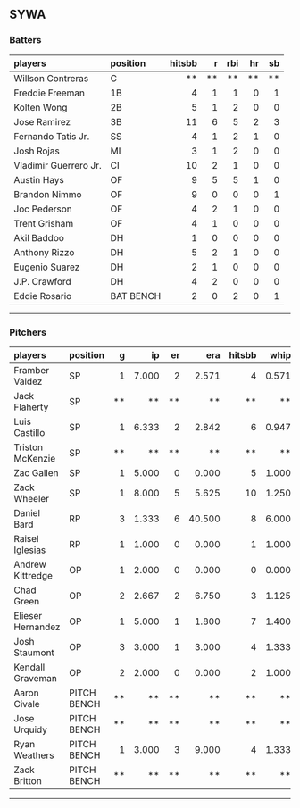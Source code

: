 ## SYWA

### Batters

 
|players               |position  | hitsbb|  r| rbi| hr| sb| 
|:---------------------|:---------|------:|--:|---:|--:|--:| 
|Willson Contreras     |C         |     **| **|  **| **| **| 
|Freddie Freeman       |1B        |      4|  1|   1|  0|  1| 
|Kolten Wong           |2B        |      5|  1|   2|  0|  0| 
|Jose Ramirez          |3B        |     11|  6|   5|  2|  3| 
|Fernando Tatis Jr.    |SS        |      4|  1|   2|  1|  0| 
|Josh Rojas            |MI        |      3|  1|   2|  0|  0| 
|Vladimir Guerrero Jr. |CI        |     10|  2|   1|  0|  0| 
|Austin Hays           |OF        |      9|  5|   5|  1|  0| 
|Brandon Nimmo         |OF        |      9|  0|   0|  0|  1| 
|Joc Pederson          |OF        |      4|  2|   1|  0|  0| 
|Trent Grisham         |OF        |      4|  1|   0|  0|  0| 
|Akil Baddoo           |DH        |      1|  0|   0|  0|  0| 
|Anthony Rizzo         |DH        |      5|  2|   1|  0|  0| 
|Eugenio Suarez        |DH        |      2|  1|   0|  0|  0| 
|J.P. Crawford         |DH        |      4|  2|   0|  0|  0| 
|Eddie Rosario         |BAT BENCH |      2|  0|   2|  0|  1| 


* * *

### Pitchers

 
|players           |position    |  g|    ip| er|    era| hitsbb|  whip| so|  w| sv| 
|:-----------------|:-----------|--:|-----:|--:|------:|------:|-----:|--:|--:|--:| 
|Framber Valdez    |SP          |  1| 7.000|  2|  2.571|      4| 0.571|  7|  1|  0| 
|Jack Flaherty     |SP          | **|    **| **|     **|     **|    **| **| **| **| 
|Luis Castillo     |SP          |  1| 6.333|  2|  2.842|      6| 0.947|  6|  0|  0| 
|Triston McKenzie  |SP          | **|    **| **|     **|     **|    **| **| **| **| 
|Zac Gallen        |SP          |  1| 5.000|  0|  0.000|      5| 1.000|  6|  1|  0| 
|Zack Wheeler      |SP          |  1| 8.000|  5|  5.625|     10| 1.250| 10|  0|  0| 
|Daniel Bard       |RP          |  3| 1.333|  6| 40.500|      8| 6.000|  2|  0|  0| 
|Raisel Iglesias   |RP          |  1| 1.000|  0|  0.000|      1| 1.000|  2|  0|  0| 
|Andrew Kittredge  |OP          |  1| 2.000|  0|  0.000|      0| 0.000|  2|  0|  1| 
|Chad Green        |OP          |  2| 2.667|  2|  6.750|      3| 1.125|  3|  0|  0| 
|Elieser Hernandez |OP          |  1| 5.000|  1|  1.800|      7| 1.400|  4|  1|  0| 
|Josh Staumont     |OP          |  3| 3.000|  1|  3.000|      4| 1.333|  4|  1|  0| 
|Kendall Graveman  |OP          |  2| 2.000|  0|  0.000|      2| 1.000|  1|  1|  0| 
|Aaron Civale      |PITCH BENCH | **|    **| **|     **|     **|    **| **| **| **| 
|Jose Urquidy      |PITCH BENCH | **|    **| **|     **|     **|    **| **| **| **| 
|Ryan Weathers     |PITCH BENCH |  1| 3.000|  3|  9.000|      4| 1.333|  1|  0|  0| 
|Zack Britton      |PITCH BENCH | **|    **| **|     **|     **|    **| **| **| **| 


* * *


